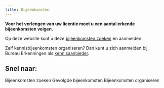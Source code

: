 ```yaml
---
title: Bijeenkomsten
---
```


**Voor het verlengen van uw licentie moet u een aantal erkende bijeenkomsten volgen.**

Op deze website kunt u deze [bijeenkomsten zoeken](/bijeenkomsten/bijeenkomsten-zoeken) en aanmelden.

Zelf kennisbijeenkomsten organiseren? Dan kunt u zich aanmelden bij Bureau Erkenningen als [kennisaanbieder](/wat-wij-doen/kennisaanbieders).

## Snel naar:

<LinkButtonContainer>
<LinkButton to="/bijeenkomsten/bijeenkomsten-zoeken">Bijeenkomsten zoeken</LinkButton>
<LinkButton to="/bijeenkomsten/gevolgde-bijeenkomsten">Gevolgde bijeenkomsten</LinkButton>
<LinkButton to="/bijeenkomsten/bijeenkomsten-organiseren">Bijeenkomsten organiseren</LinkButton>
</LinkButtonContainer>
